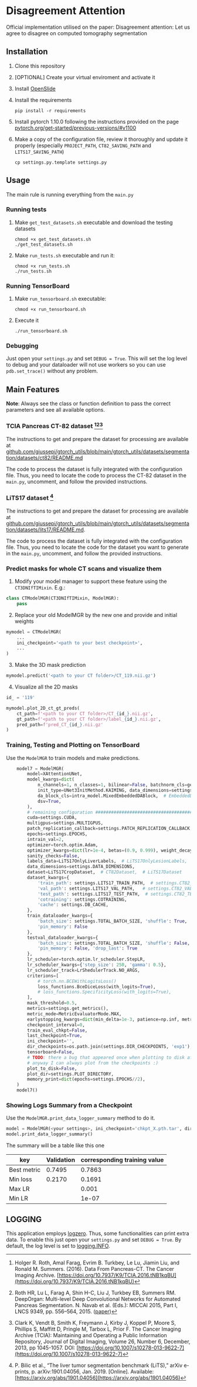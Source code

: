 # Disagreement Attention
Official implementation utilised on the paper: Disagreement attention: Let us agree to disagree on computed tomography segmentation

## Installation

1. Clone this repository

2. [OPTIONAL] Create your virtual enviroment and activate it

3. Install [OpenSlide](https://openslide.org/download/)

4. Install the requirements

   `pip install -r requirements`

5. Install pytorch 1.10.0 following the instructions provided on the page [pytorch.org/get-started/previous-versions/#v1100](https://pytorch.org/get-started/previous-versions/#v1100)

6. Make a copy of the configuration file, review it thoroughly and update it properly (especially `PROJECT_PATH`, `CT82_SAVING_PATH` and `LITS17_SAVING_PATH`)

   `cp settings.py.template settings.py`


## Usage

The main rule is running everything from the `main.py`

### Running tests

1. Make `get_test_datasets.sh` executable and download the testing datasets

	``` shell
	chmod +x get_test_datasets.sh
	./get_test_datasets.sh
	```

2. Make `run_tests.sh` executable and run it:

	```shell
	chmod +x run_tests.sh
	./run_tests.sh
	```

### Running TensorBoard

1. Make `run_tensorboard.sh` executable:

	`chmod +x run_tensorboard.sh`

2. Execute it

	`./run_tensorboard.sh`


### Debugging

Just open your `settings.py` and set `DEBUG = True`. This will set the log level to debug and your dataloader will not use workers so you can use `pdb.set_trace()` without any problem.

## Main Features

**Note**: Always see the class or function definition to pass the correct parameters and see all available options.

### TCIA Pancreas CT-82 dataset [^1][^2][^3]

The instructions to get and prepare the dataset for processing are available at
[github.com/giussepi/gtorch_utils/blob/main/gtorch_utils/datasets/segmentation/datasets/ct82/README.md](https://github.com/giussepi/gtorch_utils/blob/main/gtorch_utils/datasets/segmentation/datasets/ct82/README.md)

The code to process the dataset is fully integrated with the configuration file. Thus, you need to locate the code to process the CT-82 dataset in the `main.py`, uncomment, and follow the provided instructions.

### LiTS17 dataset [^4]
The instructions to get and prepare the dataset for processing are available at
[github.com/giussepi/gtorch_utils/blob/main/gtorch_utils/datasets/segmentation/datasets/lits17/README.md](https://github.com/giussepi/gtorch_utils/blob/main/gtorch_utils/datasets/segmentation/datasets/lits17/README.md).

The code to process the dataset is fully integrated with the configuration file. Thus, you need to locate the code for the dataset you want to generate in the `main.py`, uncomment, and follow the provided instructions.



### Predict masks for whole CT scans and visualize them
1. Modify your model manager to support these feature using the `CT3DNIfTIMixin`. E.g.:

``` python
class CTModelMGR(CT3DNIfTIMixin, ModelMGR):
    pass
```

2. Replace your old ModelMGR by the new one and provide and initial weights

``` python
mymodel = CTModelMGR(
	...
	ini_checkpoint='<path to your best checkpoint>',
	...
)
```

3. Make the 3D mask prediction

``` python
mymodel.predict('<path to your CT folder>/CT_119.nii.gz')
```

4. Visualize all the 2D masks

``` python
id_ = '119'

mymodel.plot_2D_ct_gt_preds(
	ct_path=f'<path to your CT folder>/CT_{id_}.nii.gz',
	gt_path=f'<path to your CT folder>/label_{id_}.nii.gz',
    pred_path=f'pred_CT_{id_}.nii.gz'
)
```


### Training, Testing and Plotting on TensorBoard
Use the `ModelMGR` to train models and make predictions.

``` python
    model7 = ModelMGR(
        model=XAttentionUNet,
        model_kwargs=dict(
            n_channels=1, n_classes=1, bilinear=False, batchnorm_cls=get_batchnormxd_class(),
            init_type=UNet3InitMethod.KAIMING, data_dimensions=settings.DATA_DIMENSIONS,
            da_block_cls=intra_model.MixedEmbeddedDABlock,  # EmbeddedDABlock, PureDABlock, AttentionBlock
            dsv=True,
        ),
        # remaining configuration #############################################
        cuda=settings.CUDA,
        multigpus=settings.MULTIGPUS,
        patch_replication_callback=settings.PATCH_REPLICATION_CALLBACK,
        epochs=settings.EPOCHS,
        intrain_val=2,
        optimizer=torch.optim.Adam,
        optimizer_kwargs=dict(lr=1e-4, betas=(0.9, 0.999), weight_decay=1e-6),
        sanity_checks=False,
        labels_data=LiTS17OnlyLiverLabels,  # LiTS17OnlyLesionLabels,  # CT82Labels,  # LiTS17OnlyLiverLabels
        data_dimensions=settings.DATA_DIMENSIONS,
        dataset=LiTS17CropDataset,  # CT82Dataset,  # LiTS17Dataset
        dataset_kwargs={
            'train_path': settings.LITS17_TRAIN_PATH,  # settings.CT82_TRAIN_PATH,  # settings.LITS17_TRAIN_PATH
            'val_path': settings.LITS17_VAL_PATH,   # settings.CT82_VAL_PATH,  # settings.LITS17_VAL_PATH
            'test_path': settings.LITS17_TEST_PATH,  # settings.CT82_TEST_PATH,  # settings.LITS17_TEST_PATH
            'cotraining': settings.COTRAINING,
            'cache': settings.DB_CACHE,
        },
        train_dataloader_kwargs={
            'batch_size': settings.TOTAL_BATCH_SIZE, 'shuffle': True, 'num_workers': settings.NUM_WORKERS,
            'pin_memory': False
        },
        testval_dataloader_kwargs={
            'batch_size': settings.TOTAL_BATCH_SIZE, 'shuffle': False, 'num_workers': settings.NUM_WORKERS,
            'pin_memory': False, 'drop_last': True
        },
        lr_scheduler=torch.optim.lr_scheduler.StepLR,
        lr_scheduler_kwargs={'step_size': 250, 'gamma': 0.5},
        lr_scheduler_track=LrShedulerTrack.NO_ARGS,
        criterions=[
            # torch.nn.BCEWithLogitsLoss()
            loss_functions.BceDiceLoss(with_logits=True),
            # loss_functions.SpecificityLoss(with_logits=True),
        ],
        mask_threshold=0.5,
        metrics=settings.get_metrics(),
        metric_mode=MetricEvaluatorMode.MAX,
        earlystopping_kwargs=dict(min_delta=1e-3, patience=np.inf, metric=True),  # patience=10
        checkpoint_interval=0,
        train_eval_chkpt=False,
        last_checkpoint=True,
        ini_checkpoint='',
        dir_checkpoints=os.path.join(settings.DIR_CHECKPOINTS, 'exp1'),
        tensorboard=False,
        # TODO: there a bug that appeared once when plotting to disk after a long training
        # anyway I can always plot from the checkpoints :)
        plot_to_disk=False,
        plot_dir=settings.PLOT_DIRECTORY,
        memory_print=dict(epochs=settings.EPOCHS//2),
    )
    model7()

```

### Showing Logs Summary from a Checkpoint
Use the `ModelMGR.print_data_logger_summary` method to do it.

``` python
model = ModelMGR(<your settings>, ini_checkpoint='chkpt_X.pth.tar', dir_checkpoints=settings.DIR_CHECKPOINTS)
model.print_data_logger_summary()
```

The summary will be a table like this one

| key         | Validation   |   corresponding training value |
|-------------|--------------|--------------------------------|
| Best metric | 0.7495       |                         0.7863 |
| Min loss    | 0.2170       |                         0.1691 |
| Max LR      |              |                         0.001  |
| Min LR      |              |                         1e-07  |


## LOGGING
This application employs [logzero](https://logzero.readthedocs.io/en/latest/). Thus, some functionalities can print extra data. To enable this just open your `settings.py` and set `DEBUG = True`. By default, the log level is set to [logging.INFO](https://docs.python.org/2/library/logging.html#logging-levels).


[^1]: Holger R. Roth, Amal Farag, Evrim B. Turkbey, Le Lu, Jiamin Liu, and Ronald M. Summers. (2016). Data From Pancreas-CT. The Cancer Imaging Archive. [https://doi.org/10.7937/K9/TCIA.2016.tNB1kqBU](https://doi.org/10.7937/K9/TCIA.2016.tNB1kqBU)
[^2]: Roth HR, Lu L, Farag A, Shin H-C, Liu J, Turkbey EB, Summers RM. DeepOrgan: Multi-level Deep Convolutional Networks for Automated Pancreas Segmentation. N. Navab et al. (Eds.): MICCAI 2015, Part I, LNCS 9349, pp. 556–564, 2015.  ([paper](http://arxiv.org/pdf/1506.06448.pdf))
[^3]: Clark K, Vendt B, Smith K, Freymann J, Kirby J, Koppel P, Moore S, Phillips S, Maffitt D, Pringle M, Tarbox L, Prior F. The Cancer Imaging Archive (TCIA): Maintaining and Operating a Public Information Repository, Journal of Digital Imaging, Volume 26, Number 6, December, 2013, pp 1045-1057. DOI: [https://doi.org/10.1007/s10278-013-9622-7](https://doi.org/10.1007/s10278-013-9622-7)
[^4]: P. Bilic et al., “The liver tumor segmentation benchmark (LiTS),” arXiv e-prints, p. arXiv:1901.04056, Jan. 2019. [Online]. Available: [https://arxiv.org/abs/1901.04056](https://arxiv.org/abs/1901.04056)
